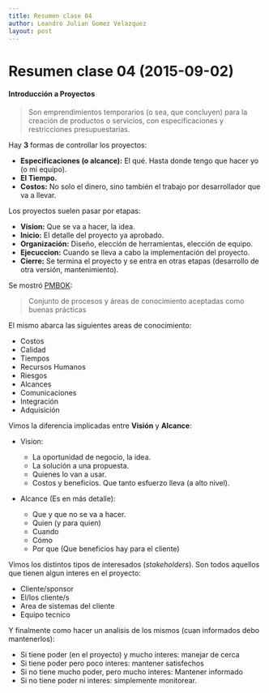 ```yaml
---
title: Resumen clase 04
author: Leandro Julian Gomez Velazquez
layout: post
---
```


Resumen clase 04 (2015-09-02)
==============================

#### Introducción a Proyectos

> Son emprendimientos temporarios (o sea, que concluyen) para la creación de productos o servicios, con especificaciones y restricciones presupuestarias.

Hay __3__ formas de controllar los proyectos:

* __Especificaciones (o alcance):__ El qué. Hasta donde tengo que hacer yo (o mi equipo).
* __El Tiempo.__
* __Costos:__ No solo el dinero, sino también el trabajo por desarrollador que va a llevar.

Los proyectos suelen pasar por etapas:

* __Vision:__ Que se va a hacer, la idea.
* __Inicio:__ El detalle del proyecto ya aprobado.
* __Organización:__ Diseño, elección de herramientas, elección de equipo.
* __Ejecuccion:__ Cuando se lleva a cabo la implementación del proyecto.
* __Cierre:__ Se termina el proyecto y se entra en otras etapas (desarrollo de otra versión, mantenimiento).


Se mostró [PMBOK](https://www.pmi.org/PMBOK-Guide-and-Standards.aspx):

> Conjunto de procesos y áreas de conocimiento aceptadas como buenas prácticas

El mismo abarca las siguientes areas de conocimiento:

* Costos
* Calidad
* Tiempos
* Recursos Humanos
* Riesgos
* Alcances
* Comunicaciones
* Integración
* Adquisición


Vimos la diferencia implicadas entre __Visión__ y __Alcance__:

* Vision:
    - La oportunidad de negocio, la idea.
    - La solución a una propuesta.
    - Quienes lo van a usar.
    - Costos y beneficios. Que tanto esfuerzo lleva (a alto nivel).

* Alcance (Es en más detalle):
    - Que y que no se va a hacer.
    - Quien (y para quien)
    - Cuando
    - Cómo
    - Por que (Que beneficios hay para el cliente)


Vimos los distintos tipos de interesados (*stakeholders*). 
Son todos aquellos que tienen algun interes en el proyecto:

- Cliente/sponsor
- El/los cliente/s
- Area de sistemas del cliente
- Equipo tecnico

Y finalmente como hacer un analisis de los mismos (cuan informados debo mantenerlos):

* Si tiene poder (en el proyecto) y mucho interes: manejar de cerca
* Si tiene poder pero poco interes: mantener satisfechos
* Si no tiene mucho poder, pero mucho interes: Mantener informado
* Si no tiene poder ni interes: simplemente monitorear.